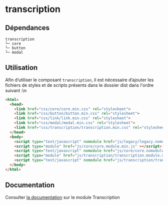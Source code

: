 # transcription

## Dépendances
```shell
transcription
└─ core
└─ button
└─ modal
```

## Utilisation
Afin d’utiliser le composant `transcription`, il est nécessaire d’ajouter les fichiers de styles et de scripts présents dans le dossier dist dans l'ordre suivant :\n
```html
<html>
  <head>
    <link href="css/core/core.min.css" rel="stylesheet">
    <link href="css/button/button.min.css" rel="stylesheet">
    <link href="css/link/link.min.css" rel="stylesheet">
    <link href="css/modal/modal.min.css" rel="stylesheet">
    <link href="css/transcription/transcription.min.css" rel="stylesheet">
  </head>
  <body>
    <script type="text/javascript" nomodule href="js/legacy/legacy.nomodule.min.js" ></script>
    <script type="module" href="js/core/core.module.min.js" ></script>
    <script type="text/javascript" nomodule href="js/core/core.nomodule.min.js" ></script>
    <script type="module" href="js/transcription/transcription.module.min.js" ></script>
    <script type="text/javascript" nomodule href="js/transcription/transcription.nomodule.min.js" ></script>
  </body>
</html>
```

## Documentation

Consulter [la documentation](https://www.systeme-de-design.gouv.fr/elements-d-interface/composants/transcription) sur le module Transcription
